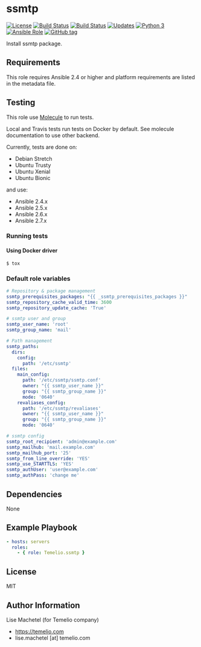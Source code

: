 # ssmtp

[![License](https://img.shields.io/badge/license-MIT%20License-brightgreen.svg)](https://opensource.org/licenses/MIT)
[![Build Status](https://img.shields.io/travis/Temelio/ansible-role-ssmtp/master.svg?label=travis_master)](https://travis-ci.org/Temelio/ansible-role-ssmtp)
[![Build Status](https://img.shields.io/travis/Temelio/ansible-role-ssmtp/develop.svg?label=travis_develop)](https://travis-ci.org/Temelio/ansible-role-ssmtp)
[![Updates](https://pyup.io/repos/github/Temelio/ansible-role-ssmtp/shield.svg)](https://pyup.io/repos/github/Temelio/ansible-role-ssmtp/)
[![Python 3](https://pyup.io/repos/github/Temelio/ansible-role-ssmtp/python-3-shield.svg)](https://pyup.io/repos/github/Temelio/ansible-role-ssmtp/)
[![Ansible Role](https://img.shields.io/ansible/role/11378.svg)](https://galaxy.ansible.com/Temelio/ssmtp/)
[![GitHub tag](https://img.shields.io/github/tag/temelio/ansible-role-ssmtp.svg)](https://github.com/Temelio/ansible-role-ssmtp/tags)



Install ssmtp package.

## Requirements

This role requires Ansible 2.4 or higher
and platform requirements are listed in the metadata file.

## Testing

This role use [Molecule](https://github.com/metacloud/molecule/) to run tests.

Local and Travis tests run tests on Docker by default.
See molecule documentation to use other backend.

Currently, tests are done on:
- Debian Stretch
- Ubuntu Trusty
- Ubuntu Xenial
- Ubuntu Bionic

and use:
- Ansible 2.4.x
- Ansible 2.5.x
- Ansible 2.6.x
- Ansible 2.7.x

### Running tests

#### Using Docker driver

```
$ tox
```

### Default role variables

``` yaml
# Repository & package management
ssmtp_prerequisites_packages: "{{ _ssmtp_prerequisites_packages }}"
ssmtp_repository_cache_valid_time: 3600
ssmtp_repository_update_cache: 'True'

# ssmtp user and group
ssmtp_user_name: 'root'
ssmtp_group_name: 'mail'

# Path management
ssmtp_paths:
  dirs:
    config:
      path: '/etc/ssmtp'
  files:
    main_config:
      path: '/etc/ssmtp/ssmtp.conf'
      owner: "{{ ssmtp_user_name }}"
      group: "{{ ssmtp_group_name }}"
      mode: '0640'
    revaliases_config:
      path: '/etc/ssmtp/revaliases'
      owner: "{{ ssmtp_user_name }}"
      group: "{{ ssmtp_group_name }}"
      mode: '0640'

# ssmtp config
ssmtp_root_recipient: 'admin@example.com'
ssmtp_mailhub: 'mail.example.com'
ssmtp_mailhub_port: '25'
ssmtp_from_line_override: 'YES'
ssmtp_use_STARTTLS: 'YES'
ssmtp_authUser: 'user@example.com'
ssmtp_authPass: 'change me'
```

## Dependencies

None

## Example Playbook

``` yaml
- hosts: servers
  roles:
    - { role: Temelio.ssmtp }
```

## License

MIT

## Author Information

Lise Machetel (for Temelio company)
- https://temelio.com
- lise.machetel [at] temelio.com
